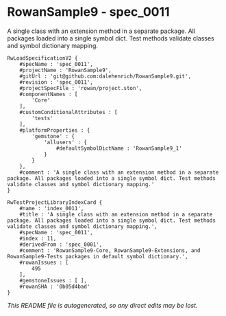 # RowanSample9 - spec_0011
A single class with an extension method in a separate package. All packages loaded into a single symbol dict. Test methods validate classes and symbol dictionary mapping.
```
RwLoadSpecificationV2 {
	#specName : 'spec_0011',
	#projectName : 'RowanSample9',
	#gitUrl : 'git@github.com:dalehenrich/RowanSample9.git',
	#revision : 'spec_0011',
	#projectSpecFile : 'rowan/project.ston',
	#componentNames : [
		'Core'
	],
	#customConditionalAttributes : [
		'tests'
	],
	#platformProperties : {
		'gemstone' : {
			'allusers' : {
				#defaultSymbolDictName : 'RowanSample9_1'
			}
		}
	},
	#comment : 'A single class with an extension method in a separate package. All packages loaded into a single symbol dict. Test methods validate classes and symbol dictionary mapping.'
}

RwTestProjectLibraryIndexCard {
	#name : 'index_0011',
	#title : 'A single class with an extension method in a separate package. All packages loaded into a single symbol dict. Test methods validate classes and symbol dictionary mapping.',
	#specName : 'spec_0011',
	#index : 11,
	#derivedFrom : 'spec_0001',
	#comment : 'RowanSample9-Core, RowanSample9-Extensions, and RowanSample9-Tests packages in default symbol dictionary.',
	#rowanIssues : [
		495
	],
	#gemstoneIssues : [ ],
	#rowanSHA : '0b05d4bad'
}
```

*This README file is autogenerated, so any direct edits may be lost.*
